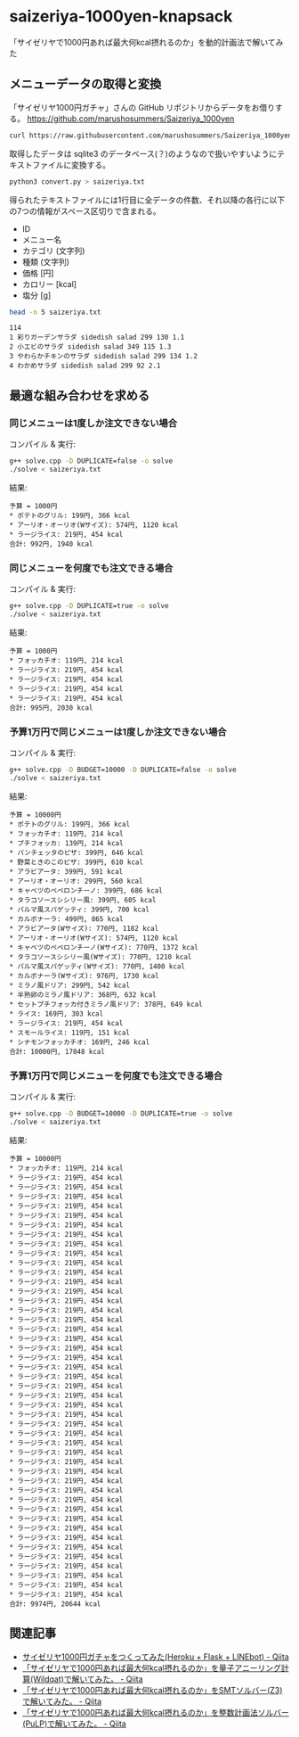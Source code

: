 # saizeriya-1000yen-knapsack

「サイゼリヤで1000円あれば最大何kcal摂れるのか」を動的計画法で解いてみた


## メニューデータの取得と変換

「サイゼリヤ1000円ガチャ」さんの GitHub リポジトリからデータをお借りする。
https://github.com/marushosummers/Saizeriya_1000yen

```bash
curl https://raw.githubusercontent.com/marushosummers/Saizeriya_1000yen/master/sensai/saizeriya.db > saizeriya.db
```

取得したデータは sqlite3 のデータベース(？)のようなので扱いやすいようにテキストファイルに変換する。

```bash
python3 convert.py > saizeriya.txt
```

得られたテキストファイルには1行目に全データの件数、それ以降の各行に以下の7つの情報がスペース区切りで含まれる。

* ID
* メニュー名
* カテゴリ (文字列)
* 種類 (文字列)
* 価格 \[円\]
* カロリー \[kcal\]
* 塩分 \[g\]

```bash
head -n 5 saizeriya.txt
```

```
114
1 彩りガーデンサラダ sidedish salad 299 130 1.1
2 小エビのサラダ sidedish salad 349 115 1.3
3 やわらかチキンのサラダ sidedish salad 299 134 1.2
4 わかめサラダ sidedish salad 299 92 2.1
```


## 最適な組み合わせを求める

### 同じメニューは1度しか注文できない場合

コンパイル & 実行:

```bash
g++ solve.cpp -D DUPLICATE=false -o solve
./solve < saizeriya.txt
```

結果:

```
予算 = 1000円
* ポテトのグリル: 199円, 366 kcal
* アーリオ・オーリオ(Wサイズ): 574円, 1120 kcal
* ラージライス: 219円, 454 kcal
合計: 992円, 1940 kcal
```

### 同じメニューを何度でも注文できる場合

コンパイル & 実行:

```bash
g++ solve.cpp -D DUPLICATE=true -o solve
./solve < saizeriya.txt
```

結果:

```
予算 = 1000円
* フォッカチオ: 119円, 214 kcal
* ラージライス: 219円, 454 kcal
* ラージライス: 219円, 454 kcal
* ラージライス: 219円, 454 kcal
* ラージライス: 219円, 454 kcal
合計: 995円, 2030 kcal
```

### 予算1万円で同じメニューは1度しか注文できない場合

コンパイル & 実行:

```bash
g++ solve.cpp -D BUDGET=10000 -D DUPLICATE=false -o solve
./solve < saizeriya.txt
```

結果:

```
予算 = 10000円
* ポテトのグリル: 199円, 366 kcal
* フォッカチオ: 119円, 214 kcal
* プチフォッカ: 139円, 214 kcal
* パンチェッタのピザ: 399円, 646 kcal
* 野菜ときのこのピザ: 399円, 610 kcal
* アラビアータ: 399円, 591 kcal
* アーリオ・オーリオ: 299円, 560 kcal
* キャベツのペペロンチーノ: 399円, 686 kcal
* タラコソースシシリー風: 399円, 605 kcal
* パルマ風スパゲッティ: 399円, 700 kcal
* カルボナーラ: 499円, 865 kcal
* アラビアータ(Wサイズ): 770円, 1182 kcal
* アーリオ・オーリオ(Wサイズ): 574円, 1120 kcal
* キャベツのペペロンチーノ(Wサイズ): 770円, 1372 kcal
* タラコソースシシリー風(Wサイズ): 770円, 1210 kcal
* パルマ風スパゲッティ(Wサイズ): 770円, 1400 kcal
* カルボナーラ(Wサイズ): 976円, 1730 kcal
* ミラノ風ドリア: 299円, 542 kcal
* 半熟卵のミラノ風ドリア: 368円, 632 kcal
* セットプチフォッカ付きミラノ風ドリア: 378円, 649 kcal
* ライス: 169円, 303 kcal
* ラージライス: 219円, 454 kcal
* スモールライス: 119円, 151 kcal
* シナモンフォッカチオ: 169円, 246 kcal
合計: 10000円, 17048 kcal
```

### 予算1万円で同じメニューを何度でも注文できる場合

コンパイル & 実行:

```bash
g++ solve.cpp -D BUDGET=10000 -D DUPLICATE=true -o solve
./solve < saizeriya.txt
```

結果:

```
予算 = 10000円
* フォッカチオ: 119円, 214 kcal
* ラージライス: 219円, 454 kcal
* ラージライス: 219円, 454 kcal
* ラージライス: 219円, 454 kcal
* ラージライス: 219円, 454 kcal
* ラージライス: 219円, 454 kcal
* ラージライス: 219円, 454 kcal
* ラージライス: 219円, 454 kcal
* ラージライス: 219円, 454 kcal
* ラージライス: 219円, 454 kcal
* ラージライス: 219円, 454 kcal
* ラージライス: 219円, 454 kcal
* ラージライス: 219円, 454 kcal
* ラージライス: 219円, 454 kcal
* ラージライス: 219円, 454 kcal
* ラージライス: 219円, 454 kcal
* ラージライス: 219円, 454 kcal
* ラージライス: 219円, 454 kcal
* ラージライス: 219円, 454 kcal
* ラージライス: 219円, 454 kcal
* ラージライス: 219円, 454 kcal
* ラージライス: 219円, 454 kcal
* ラージライス: 219円, 454 kcal
* ラージライス: 219円, 454 kcal
* ラージライス: 219円, 454 kcal
* ラージライス: 219円, 454 kcal
* ラージライス: 219円, 454 kcal
* ラージライス: 219円, 454 kcal
* ラージライス: 219円, 454 kcal
* ラージライス: 219円, 454 kcal
* ラージライス: 219円, 454 kcal
* ラージライス: 219円, 454 kcal
* ラージライス: 219円, 454 kcal
* ラージライス: 219円, 454 kcal
* ラージライス: 219円, 454 kcal
* ラージライス: 219円, 454 kcal
* ラージライス: 219円, 454 kcal
* ラージライス: 219円, 454 kcal
* ラージライス: 219円, 454 kcal
* ラージライス: 219円, 454 kcal
* ラージライス: 219円, 454 kcal
* ラージライス: 219円, 454 kcal
* ラージライス: 219円, 454 kcal
* ラージライス: 219円, 454 kcal
* ラージライス: 219円, 454 kcal
* ラージライス: 219円, 454 kcal
合計: 9974円, 20644 kcal
```


## 関連記事

* [サイゼリヤ1000円ガチャをつくってみた(Heroku + Flask + LINEbot) - Qiita](https://qiita.com/marusho_summers/items/a2d3681fac863734ec8a)
* [「サイゼリヤで1000円あれば最大何kcal摂れるのか」を量子アニーリング計算(Wildqat)で解いてみた。 - Qiita](https://qiita.com/hodaka0714/items/cf44b4ece992a39b5be4#_reference-bc420f6e5fbf164bf9a8)
* [「サイゼリヤで1000円あれば最大何kcal摂れるのか」をSMTソルバー(Z3)で解いてみた。 - Qiita](https://qiita.com/tanakh/items/a1fb13f78e0576415de3#_reference-db9f04e4502c2f29e690)
* [「サイゼリヤで1000円あれば最大何kcal摂れるのか」を整数計画法ソルバー(PuLP)で解いてみた。 - Qiita](https://qiita.com/YSRKEN/items/dfc8604eb8598e5e9076#_reference-402a3afaa23678a3d78c)
